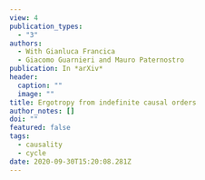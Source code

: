 ```yaml
---
view: 4
publication_types:
  - "3"
authors:
  - With Gianluca Francica
  - Giacomo Guarnieri and Mauro Paternostro
publication: In *arXiv*
header:
  caption: ""
  image: ""
title: Ergotropy from indefinite causal orders
author_notes: []
doi: ""
featured: false
tags:
  - causality
  - cycle
date: 2020-09-30T15:20:08.281Z
---
```

